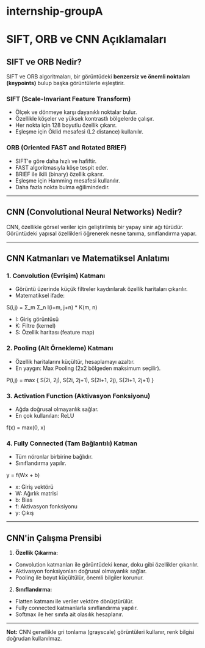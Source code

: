 # internship-groupA
# SIFT, ORB ve CNN Açıklamaları

## SIFT ve ORB Nedir?

SIFT ve ORB algoritmaları, bir görüntüdeki **benzersiz ve önemli noktaları (keypoints)** bulup başka görüntülerle eşleştirir.

### SIFT (Scale-Invariant Feature Transform)
- Ölçek ve dönmeye karşı dayanıklı noktalar bulur.
- Özellikle köşeler ve yüksek kontrastlı bölgelerde çalışır.
- Her nokta için 128 boyutlu özellik çıkarır.
- Eşleşme için Öklid mesafesi (L2 distance) kullanılır.

### ORB (Oriented FAST and Rotated BRIEF)
- SIFT'e göre daha hızlı ve hafiftir.
- FAST algoritmasıyla köşe tespit eder.
- BRIEF ile ikili (binary) özellik çıkarır.
- Eşleşme için Hamming mesafesi kullanılır.
- Daha fazla nokta bulma eğilimindedir.

---

## CNN (Convolutional Neural Networks) Nedir?

CNN, özellikle görsel veriler için geliştirilmiş bir yapay sinir ağı türüdür. Görüntüdeki yapısal özellikleri öğrenerek nesne tanıma, sınıflandırma yapar.

---

## CNN Katmanları ve Matematiksel Anlatımı

### 1. Convolution (Evrişim) Katmanı
- Görüntü üzerinde küçük filtreler kaydırılarak özellik haritaları çıkarılır.
- Matematiksel ifade:

S(i,j) = Σ_m Σ_n I(i+m, j+n) * K(m, n)

- I: Giriş görüntüsü
- K: Filtre (kernel)
- S: Özellik haritası (feature map)

### 2. Pooling (Alt Örnekleme) Katmanı
- Özellik haritalarını küçültür, hesaplamayı azaltır.
- En yaygın: Max Pooling (2x2 bölgeden maksimum seçilir).

P(i,j) = max { S(2i, 2j), S(2i, 2j+1), S(2i+1, 2j), S(2i+1, 2j+1) }


### 3. Activation Function (Aktivasyon Fonksiyonu)
- Ağda doğrusal olmayanlık sağlar.
- En çok kullanılan: ReLU

f(x) = max(0, x)


### 4. Fully Connected (Tam Bağlantılı) Katman
- Tüm nöronlar birbirine bağlıdır.
- Sınıflandırma yapılır.

y = f(Wx + b)


- x: Giriş vektörü
- W: Ağırlık matrisi
- b: Bias
- f: Aktivasyon fonksiyonu
- y: Çıkış

---

## CNN'in Çalışma Prensibi

1. **Özellik Çıkarma:**
 - Convolution katmanları ile görüntüdeki kenar, doku gibi özellikler çıkarılır.
 - Aktivasyon fonksiyonları doğrusal olmayanlık sağlar.
 - Pooling ile boyut küçültülür, önemli bilgiler korunur.

2. **Sınıflandırma:**
 - Flatten katmanı ile veriler vektöre dönüştürülür.
 - Fully connected katmanlarla sınıflandırma yapılır.
 - Softmax ile her sınıfa ait olasılık hesaplanır.

---

**Not:** CNN genellikle gri tonlama (grayscale) görüntüleri kullanır, renk bilgisi doğrudan kullanılmaz.

